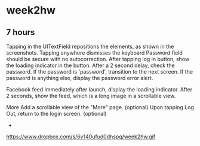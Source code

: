 week2hw
=======

7 hours
-
Tapping in the UITextField repositions the elements, as shown in the screenshots.
Tapping anywhere dismisses the keyboard
Password field should be secure with no autocorrection.
After tapping log in button, show the loading indicator in the button. After a 2 second delay, check the password.
If the password is 'password', transition to the next screen.
If the password is anything else, display the password error alert.

Facebook feed
Immediately after launch, display the loading indicator.
After 2 seconds, show the feed, which is a long image in a scrollable view.

More
Add a scrollable view of the "More" page. (optional)
Upon tapping Log Out, return to the login screen. (optional)

-
https://www.dropbox.com/s/6v140ufud0dhspq/week2hw.gif
